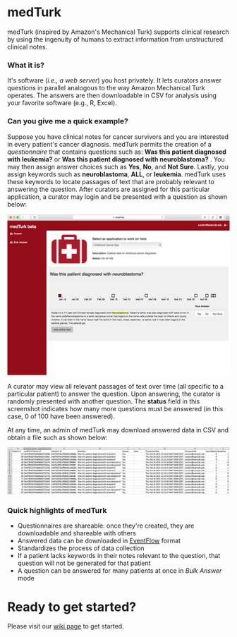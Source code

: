 medTurk
=======

medTurk (inspired by Amazon's Mechanical Turk) supports clinical research by using the ingenuity of humans to extract information from unstructured clinical notes.

### What it is?
It's software (*i.e., a web server*) you host privately. It lets curators answer questions in parallel analogous to the way Amazon Mechanical Turk operates. The answers are then downloadable in CSV for analysis using your favorite software (e.g., R, Excel).

### Can you give me a quick example?
Suppose you have clinical notes for cancer survivors and you are interested in every patient's cancer diagnosis. medTurk permits the creation of a *questionnaire* that contains questions such as: **Was this patient diagnosed with leukemia?** or **Was this patient diagnosed with neuroblastoma?** . You may then assign answer choices such as **Yes**, **No**, and **Not Sure**. Lastly, you assign keywords such as **neuroblastoma**, **ALL**, or **leukemia**. medTurk uses these keywords to locate passages of text that are probably relevant to answering the question. After curators are assigned for this particular application, a curator may login and be presented with a question as shown below:

![alt tag](images/answer.png)

A curator may view all relevant passages of text over time (all specific to a particular patient) to answer the question. Upon answering, the curator is randomly presented with another question. The **status** field in this screenshot indicates how many more questions must be answered (in this case, 0 of 100 have been answered). 

At any time, an admin of medTurk may download answered data in CSV and obtain a file such as shown below:

![alt tag](images/data.png)


### Quick highlights of medTurk

* Questionnaires are shareable: once they're created, they are downloadable and shareable with others
* Answered data can be downloaded in [EventFlow](http://www.cs.umd.edu/hcil/eventflow/) format
* Standardizes the process of data collection
* If a patient lacks keywords in their notes relevant to the question, that question will not be generated for that patient
* A question can be answered for many patients at once in *Bulk Answer* mode

Ready to get started?
=======

Please visit our [wiki page](https://github.com/ICBI/medturk/wiki) to get started.